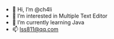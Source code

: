 - 👋 Hi, I’m @ch4li
- 👀 I’m interested in Multiple Text Editor
- 🌱 I’m currently learning Java
- 📫 lss811@qq.com

<!---
ch4li/ch4li is a ✨ special ✨ repository because its `README.md` (this file) appears on your GitHub profile.
You can click the Preview link to take a look at your changes.
--->
